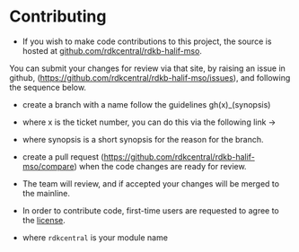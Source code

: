 # Contributing

- If you wish to make code contributions to this project, the source is hosted at [github.com/rdkcentral/rdkb-halif-mso](https://github.com/rdkcentral/rdkb-halif-mso).

You can submit your changes for review via that site, by raising an issue in github, (https://github.com/rdkcentral/rdkb-halif-mso/issues), and following the sequence below.

- create a branch with a name follow the guidelines gh(x)_(synopsis)
- where x is the ticket number, you can do this via the following link -> 
- where synopsis is a short synopsis for the reason for the branch.
- create a pull request (https://github.com/rdkcentral/rdkb-halif-mso/compare) when the code changes are ready for review.
- The team will review, and if accepted your changes will be merged to the mainline.

- In order to contribute code, first-time users are requested to agree to the [license](https://wiki.rdkcentral.com/signup.action).

- where `rdkcentral` is your module name
